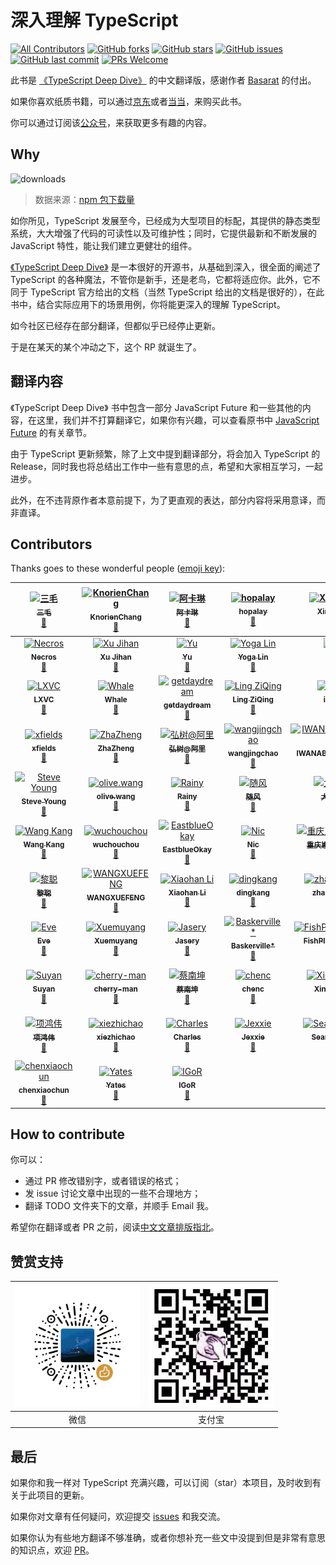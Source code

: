 # 深入理解 TypeScript

[![All Contributors](https://img.shields.io/badge/all_contributors-73-orange.svg?style=flat-square)](#contributors)
[![GitHub forks](https://img.shields.io/github/forks/jkchao/typescript-book-chinese.svg?style=flat-square)](https://github.com/jkchao/typescript-book-chinese/network) [![GitHub stars](https://img.shields.io/github/stars/jkchao/typescript-book-chinese.svg?style=flat-square)](https://github.com/jkchao/typescript-book-chinese/stargazers) [![GitHub issues](https://img.shields.io/github/issues/jkchao/typescript-book-chinese.svg?style=flat-square)](https://github.com/jkchao/typescript-book-chinese/issues)
[![GitHub last commit](https://img.shields.io/github/last-commit/jkchao/typescript-book-chinese.svg?style=flat-square)](https://github.com/jkchao/typescript-book-chinese/commits/master)
[![PRs Welcome](https://img.shields.io/badge/PRs-welcome-brightgreen.svg?style=flat-square)](http://makeapullrequest.com)

此书是 [《TypeScript Deep Dive》](https://github.com/basarat/typescript-book/) 的中文翻译版，感谢作者 [Basarat](https://github.com/basarat) 的付出。

如果你喜欢纸质书籍，可以通过[京东](https://item.jd.com/12755624.html)或者[当当](http://product.m.dangdang.com/28487648.html?t=1574581821)，来购买此书。

你可以通过订阅该[公众号](https://cdn.jkchao.cn/nuxt/img/14958af.jpg)，来获取更多有趣的内容。

## Why

![downloads](https://github.com/jkchao/typescript-book-chinese/raw/master/docs/.vuepress/public/typescript-downloads.jpg)

> 数据来源：[npm 包下载量](https://npm-stat.com/charts.html?package=typescript&from=2016-01-01&to=2018-07-31)

如你所见，TypeScript 发展至今，已经成为大型项目的标配，其提供的静态类型系统，大大增强了代码的可读性以及可维护性；同时，它提供最新和不断发展的 JavaScript 特性，能让我们建立更健壮的组件。

[《TypeScript Deep Dive》](https://github.com/basarat/typescript-book/) 是一本很好的开源书，从基础到深入，很全面的阐述了 TypeScript 的各种魔法，不管你是新手，还是老鸟，它都将适应你。此外，它不同于 TypeScript 官方给出的文档（当然 TypeScript 给出的文档是很好的），在此书中，结合实际应用下的场景用例，你将能更深入的理解 TypeScript。

如今社区已经存在部分翻译，但都似乎已经停止更新。

于是在某天的某个冲动之下，这个 RP 就诞生了。

## 翻译内容

《TypeScript Deep Dive》 书中包含一部分 JavaScript Future 和一些其他的内容，在这里，我们并不打算翻译它，如果你有兴趣，可以查看原书中 [JavaScript Future](https://basarat.gitbooks.io/typescript/content/docs/future-javascript.html) 的有关章节。

由于 TypeScript 更新频繁，除了上文中提到翻译部分，将会加入 TypeScript 的 Release，同时我也将总结出工作中一些有意思的点，希望和大家相互学习，一起进步。

此外，在不违背原作者本意前提下，为了更直观的表达，部分内容将采用意译，而非直译。

## Contributors

Thanks goes to these wonderful people
([emoji key](https://github.com/kentcdodds/all-contributors#emoji-key)):

<!-- ALL-CONTRIBUTORS-LIST:START - Do not remove or modify this section -->
<!-- prettier-ignore -->
| [<img src="https://avatars3.githubusercontent.com/u/22933931?v=4" width="64px;" alt="三毛"/><br /><sub><b>三毛</b></sub>](https://jkchao.cn)<br />[📖](https://github.com/jkchao/typescript-book-chinese/commits?author=jkchao "Documentation") | [<img src="https://avatars3.githubusercontent.com/u/22536347?v=4" width="64px;" alt="KnorienChang"/><br /><sub><b>KnorienChang</b></sub>](https://github.com/KnorienChang)<br />[📖](https://github.com/jkchao/typescript-book-chinese/commits?author=KnorienChang "Documentation") | [<img src="https://avatars0.githubusercontent.com/u/7829098?v=4" width="64px;" alt="阿卡琳"/><br /><sub><b>阿卡琳</b></sub>](https://github.com/magic-akari)<br />[📖](https://github.com/jkchao/typescript-book-chinese/commits?author=magic-akari "Documentation") | [<img src="https://avatars1.githubusercontent.com/u/2362335?v=4" width="64px;" alt="hopalay"/><br /><sub><b>hopalay</b></sub>](https://github.com/hopalay)<br />[📖](https://github.com/jkchao/typescript-book-chinese/commits?author=hopalay "Documentation") | [<img src="https://avatars1.githubusercontent.com/u/13592559?v=4" width="64px;" alt="Xing Liu"/><br /><sub><b>Xing Liu</b></sub>](http://singsing.io/blog)<br />[📖](https://github.com/jkchao/typescript-book-chinese/commits?author=S1ngS1ng "Documentation") | [<img src="https://avatars1.githubusercontent.com/u/23144765?v=4" width="64px;" alt="chenwangji"/><br /><sub><b>chenwangji</b></sub>](https://github.com/chenwangji)<br />[📖](https://github.com/jkchao/typescript-book-chinese/commits?author=chenwangji "Documentation") | [<img src="https://avatars3.githubusercontent.com/u/28107509?v=4" width="64px;" alt="老农爱盐碱地"/><br /><sub><b>老农爱盐碱地</b></sub>](https://github.com/helloforrestworld)<br />[📖](https://github.com/jkchao/typescript-book-chinese/commits?author=helloforrestworld "Documentation") |
| :---: | :---: | :---: | :---: | :---: | :---: | :---: |
| [<img src="https://avatars2.githubusercontent.com/u/9589686?v=4" width="64px;" alt="Necros"/><br /><sub><b>Necros</b></sub>](http://www.itxuye.com)<br />[📖](https://github.com/jkchao/typescript-book-chinese/commits?author=itxuye "Documentation") | [<img src="https://avatars1.githubusercontent.com/u/8039013?v=4" width="64px;" alt="Xu Jihan"/><br /><sub><b>Xu Jihan</b></sub>](https://xutoto.im)<br />[📖](https://github.com/jkchao/typescript-book-chinese/commits?author=XuToTo "Documentation") | [<img src="https://avatars0.githubusercontent.com/u/7876498?v=4" width="64px;" alt="Yu"/><br /><sub><b>Yu</b></sub>](https://wanan.me/)<br />[📖](https://github.com/jkchao/typescript-book-chinese/commits?author=Yiiu "Documentation") | [<img src="https://avatars0.githubusercontent.com/u/11386122?v=4" width="64px;" alt="Yoga Lin"/><br /><sub><b>Yoga Lin</b></sub>](https://github.com/YogaLin)<br />[📖](https://github.com/jkchao/typescript-book-chinese/commits?author=YogaLin "Documentation") | [<img src="https://avatars2.githubusercontent.com/u/12699258?v=4" width="64px;" alt="G"/><br /><sub><b>G</b></sub>](http://galenjiang.github.io)<br />[📖](https://github.com/jkchao/typescript-book-chinese/commits?author=galenjiang "Documentation") | [<img src="https://avatars3.githubusercontent.com/u/37131109?v=4" width="64px;" alt="Undrum"/><br /><sub><b>Undrum</b></sub>](https://github.com/Undrum)<br />[📖](https://github.com/jkchao/typescript-book-chinese/commits?author=Undrum "Documentation") | [<img src="https://avatars2.githubusercontent.com/u/22429236?v=4" width="64px;" alt="Zong"/><br /><sub><b>Zong</b></sub>](https://zongzi531.com)<br />[📖](https://github.com/jkchao/typescript-book-chinese/commits?author=zongzi531 "Documentation") |
| [<img src="https://avatars0.githubusercontent.com/u/12185175?v=4" width="64px;" alt="LXVC"/><br /><sub><b>LXVC</b></sub>](http://lxvc.github.io)<br />[📖](https://github.com/jkchao/typescript-book-chinese/commits?author=LXVC "Documentation") | [<img src="https://avatars0.githubusercontent.com/u/20592013?v=4" width="64px;" alt="Whale"/><br /><sub><b>Whale</b></sub>](https://github.com/jinrichardJIN)<br />[📖](https://github.com/jkchao/typescript-book-chinese/commits?author=jinrichardJIN "Documentation") | [<img src="https://avatars2.githubusercontent.com/u/23274794?v=4" width="64px;" alt="getdaydream"/><br /><sub><b>getdaydream</b></sub>](https://github.com/getdaydream)<br />[📖](https://github.com/jkchao/typescript-book-chinese/commits?author=getdaydream "Documentation") | [<img src="https://avatars3.githubusercontent.com/u/9999765?v=4" width="64px;" alt="Ling ZiQing"/><br /><sub><b>Ling ZiQing</b></sub>](https://www.onlyling.com)<br />[📖](https://github.com/jkchao/typescript-book-chinese/commits?author=onlyling "Documentation") | [<img src="https://avatars0.githubusercontent.com/u/10740043?v=4" width="64px;" alt="izayl"/><br /><sub><b>izayl</b></sub>](https://github.com/izayl)<br />[📖](https://github.com/jkchao/typescript-book-chinese/commits?author=izayl "Documentation") | [<img src="https://avatars1.githubusercontent.com/u/21151080?v=4" width="64px;" alt="Moorez"/><br /><sub><b>Moorez</b></sub>](http://shenzekun.cn/)<br />[📖](https://github.com/jkchao/typescript-book-chinese/commits?author=shenzekun "Documentation") | [<img src="https://avatars3.githubusercontent.com/u/26736658?v=4" width="64px;" alt="萤火之未"/><br /><sub><b>萤火之未</b></sub>](https://github.com/yepbug)<br />[📖](https://github.com/jkchao/typescript-book-chinese/commits?author=yepbug "Documentation") |
| [<img src="https://avatars1.githubusercontent.com/u/6301070?v=4" width="64px;" alt="xfields"/><br /><sub><b>xfields</b></sub>](https://github.com/xfields)<br />[📖](https://github.com/jkchao/typescript-book-chinese/commits?author=xfields "Documentation") | [<img src="https://avatars0.githubusercontent.com/u/16488686?v=4" width="64px;" alt="ZhaZheng"/><br /><sub><b>ZhaZheng</b></sub>](https://segmentfault.com/u/zhazhengrefn)<br />[📖](https://github.com/jkchao/typescript-book-chinese/commits?author=ZhaZhengRefn "Documentation") | [<img src="https://avatars1.githubusercontent.com/u/2196373?v=4" width="64px;" alt="弘树@阿里"/><br /><sub><b>弘树@阿里</b></sub>](http://webminer.js.org)<br />[📖](https://github.com/jkchao/typescript-book-chinese/commits?author=dickeylth "Documentation") | [<img src="https://avatars2.githubusercontent.com/u/1576121?v=4" width="64px;" alt="wangjingchao"/><br /><sub><b>wangjingchao</b></sub>](https://github.com/dalphyx)<br />[📖](https://github.com/jkchao/typescript-book-chinese/commits?author=dalphyx "Documentation") | [<img src="https://avatars1.githubusercontent.com/u/17974631?v=4" width="64px;" alt="IWANABETHATGUY"/><br /><sub><b>IWANABETHATGUY</b></sub>](https://github.com/IWANABETHATGUY)<br />[📖](https://github.com/jkchao/typescript-book-chinese/commits?author=IWANABETHATGUY "Documentation") | [<img src="https://avatars3.githubusercontent.com/u/19408042?v=4" width="64px;" alt="Payton Tang"/><br /><sub><b>Payton Tang</b></sub>](http://www.pcdeng.com)<br />[📖](https://github.com/jkchao/typescript-book-chinese/commits?author=PaytonTang "Documentation") | [<img src="https://avatars3.githubusercontent.com/u/22462424?v=4" width="64px;" alt="Rem486"/><br /><sub><b>Rem486</b></sub>](https://github.com/Rem486)<br />[📖](https://github.com/jkchao/typescript-book-chinese/commits?author=Rem486 "Documentation") |
| [<img src="https://avatars2.githubusercontent.com/u/11501493?v=4" width="64px;" alt="Steve Young"/><br /><sub><b>Steve Young</b></sub>](https://buptsteve.github.io)<br />[📖](https://github.com/jkchao/typescript-book-chinese/commits?author=BuptStEve "Documentation") | [<img src="https://avatars0.githubusercontent.com/u/17901361?v=4" width="64px;" alt="olive.wang"/><br /><sub><b>olive.wang</b></sub>](http://olivewind.com)<br />[📖](https://github.com/jkchao/typescript-book-chinese/commits?author=olivewind "Documentation") | [<img src="https://avatars1.githubusercontent.com/u/7333266?v=4" width="64px;" alt="Rainy"/><br /><sub><b>Rainy</b></sub>](https://rainylog.com)<br />[📖](https://github.com/jkchao/typescript-book-chinese/commits?author=geekrainy "Documentation") | [<img src="https://avatars2.githubusercontent.com/u/3955437?v=4" width="64px;" alt="随风"/><br /><sub><b>随风</b></sub>](https://github.com/daskyrk)<br />[📖](https://github.com/jkchao/typescript-book-chinese/commits?author=daskyrk "Documentation") | [<img src="https://avatars2.githubusercontent.com/u/7371867?v=4" width="64px;" alt="大板栗"/><br /><sub><b>大板栗</b></sub>](https://justclear.github.io/)<br />[📖](https://github.com/jkchao/typescript-book-chinese/commits?author=JustClear "Documentation") | [<img src="https://avatars0.githubusercontent.com/u/12592949?v=4" width="64px;" alt="Superman"/><br /><sub><b>Superman</b></sub>](https://github.com/superman66)<br />[📖](https://github.com/jkchao/typescript-book-chinese/commits?author=superman66 "Documentation") | [<img src="https://avatars2.githubusercontent.com/u/18691865?v=4" width="64px;" alt="Payton Deng"/><br /><sub><b>Payton Deng</b></sub>](https://github.com/PaytonDeng)<br />[📖](https://github.com/jkchao/typescript-book-chinese/commits?author=PaytonDeng "Documentation") |
| [<img src="https://avatars1.githubusercontent.com/u/11886447?v=4" width="64px;" alt="Wang Kang"/><br /><sub><b>Wang Kang</b></sub>](https://github.com/hgrourou)<br />[📖](https://github.com/jkchao/typescript-book-chinese/commits?author=hgrourou "Documentation") | [<img src="https://avatars2.githubusercontent.com/u/29950066?v=4" width="64px;" alt="wuchouchou"/><br /><sub><b>wuchouchou</b></sub>](https://github.com/w1301625107)<br />[📖](https://github.com/jkchao/typescript-book-chinese/commits?author=w1301625107 "Documentation") | [<img src="https://avatars3.githubusercontent.com/u/13050584?v=4" width="64px;" alt="EastblueOkay"/><br /><sub><b>EastblueOkay</b></sub>](https://github.com/EastblueOkay)<br />[📖](https://github.com/jkchao/typescript-book-chinese/commits?author=EastblueOkay "Documentation") | [<img src="https://avatars2.githubusercontent.com/u/9530270?v=4" width="64px;" alt="Nic"/><br /><sub><b>Nic</b></sub>](https://github.com/xybin1990)<br />[📖](https://github.com/jkchao/typescript-book-chinese/commits?author=xybin1990 "Documentation") | [<img src="https://avatars2.githubusercontent.com/u/20539402?v=4" width="64px;" alt="重庆崽儿Brand"/><br /><sub><b>重庆崽儿Brand</b></sub>](http://www.brandhuang.com)<br />[📖](https://github.com/jkchao/typescript-book-chinese/commits?author=CQBoyBrand "Documentation") | [<img src="https://avatars2.githubusercontent.com/u/17774285?v=4" width="64px;" alt="YanYuan"/><br /><sub><b>YanYuan</b></sub>](http://yanyuanfe.cn)<br />[📖](https://github.com/jkchao/typescript-book-chinese/commits?author=YanYuanFE "Documentation") | [<img src="https://avatars0.githubusercontent.com/u/13215737?v=4" width="64px;" alt="JunaYa"/><br /><sub><b>JunaYa</b></sub>](http://junaya.github.io/)<br />[📖](https://github.com/jkchao/typescript-book-chinese/commits?author=JunaYa "Documentation") |
| [<img src="https://avatars1.githubusercontent.com/u/28621732?v=4" width="64px;" alt="黎聪"/><br /><sub><b>黎聪</b></sub>](https://github.com/licong96)<br />[📖](https://github.com/jkchao/typescript-book-chinese/commits?author=licong96 "Documentation") | [<img src="https://avatars0.githubusercontent.com/u/33458200?v=4" width="64px;" alt="WANGXUEFENG"/><br /><sub><b>WANGXUEFENG</b></sub>](https://github.com/a1055794033)<br />[📖](https://github.com/jkchao/typescript-book-chinese/commits?author=a1055794033 "Documentation") | [<img src="https://avatars2.githubusercontent.com/u/4365899?v=4" width="64px;" alt="Xiaohan Li"/><br /><sub><b>Xiaohan Li</b></sub>](https://hansnow.me)<br />[📖](https://github.com/jkchao/typescript-book-chinese/commits?author=hansnow "Documentation") | [<img src="https://avatars3.githubusercontent.com/u/15643321?v=4" width="64px;" alt="dingkang"/><br /><sub><b>dingkang</b></sub>](https://yuque.com/zhifei)<br />[📖](https://github.com/jkchao/typescript-book-chinese/commits?author=poyiding "Documentation") | [<img src="https://avatars2.githubusercontent.com/u/3340597?v=4" width="64px;" alt="zhangciwu"/><br /><sub><b>zhangciwu</b></sub>](http://zcw.me)<br />[📖](https://github.com/jkchao/typescript-book-chinese/commits?author=zhangciwu "Documentation") | [<img src="https://avatars3.githubusercontent.com/u/25540882?v=4" width="64px;" alt="Jack"/><br /><sub><b>Jack</b></sub>](http://www.seaiceblog.com)<br />[📖](https://github.com/jkchao/typescript-book-chinese/commits?author=sea-ice "Documentation") | [<img src="https://avatars3.githubusercontent.com/u/27674875?v=4" width="64px;" alt="masterZSH"/><br /><sub><b>masterZSH</b></sub>](https://github.com/masterZSH)<br />[📖](https://github.com/jkchao/typescript-book-chinese/commits?author=masterZSH "Documentation") |
| [<img src="https://avatars1.githubusercontent.com/u/30228406?v=4" width="64px;" alt="Eve"/><br /><sub><b>Eve</b></sub>](http://angular.ink)<br />[📖](https://github.com/jkchao/typescript-book-chinese/commits?author=Eve-1995 "Documentation") | [<img src="https://avatars0.githubusercontent.com/u/25718776?v=4" width="64px;" alt="Xuemuyang"/><br /><sub><b>Xuemuyang</b></sub>](http://myoungxue.top)<br />[📖](https://github.com/jkchao/typescript-book-chinese/commits?author=Xuemuyang "Documentation") | [<img src="https://avatars2.githubusercontent.com/u/20091279?v=4" width="64px;" alt="Jasery"/><br /><sub><b>Jasery</b></sub>](https://github.com/Jasery)<br />[📖](https://github.com/jkchao/typescript-book-chinese/commits?author=Jasery "Documentation") | [<img src="https://avatars1.githubusercontent.com/u/21683339?v=4" width="64px;" alt="Baskerville*"/><br /><sub><b>Baskerville*</b></sub>](https://lmislm.com)<br />[📖](https://github.com/jkchao/typescript-book-chinese/commits?author=lmislm "Documentation") | [<img src="https://avatars0.githubusercontent.com/u/22132265?v=4" width="64px;" alt="FishPlusOrange"/><br /><sub><b>FishPlusOrange</b></sub>](https://github.com/FishPlusOrange)<br />[📖](https://github.com/jkchao/typescript-book-chinese/commits?author=FishPlusOrange "Documentation") | [<img src="https://avatars2.githubusercontent.com/u/12277082?v=4" width="64px;" alt="月迷津渡"/><br /><sub><b>月迷津渡</b></sub>](https://blog.daraw.cn/)<br />[📖](https://github.com/jkchao/typescript-book-chinese/commits?author=CodeDaraW "Documentation") | [<img src="https://avatars2.githubusercontent.com/u/16096567?v=4" width="64px;" alt="evinma"/><br /><sub><b>evinma</b></sub>](https://github.com/evinma)<br />[📖](https://github.com/jkchao/typescript-book-chinese/commits?author=evinma "Documentation") |
| [<img src="https://avatars3.githubusercontent.com/u/24221472?v=4" width="64px;" alt="Suyan"/><br /><sub><b>Suyan</b></sub>](http://suyan.moe)<br />[📖](https://github.com/jkchao/typescript-book-chinese/commits?author=suyanhanx "Documentation") | [<img src="https://avatars0.githubusercontent.com/u/5390013?v=4" width="64px;" alt="cherry-man"/><br /><sub><b>cherry-man</b></sub>](https://github.com/luckymore)<br />[📖](https://github.com/jkchao/typescript-book-chinese/commits?author=luckymore "Documentation") | [<img src="https://avatars3.githubusercontent.com/u/21698272?v=4" width="64px;" alt="蔡南坤"/><br /><sub><b>蔡南坤</b></sub>](https://github.com/Cainankun)<br />[📖](https://github.com/jkchao/typescript-book-chinese/commits?author=Cainankun "Documentation") | [<img src="https://avatars0.githubusercontent.com/u/16097887?v=4" width="64px;" alt="chenc"/><br /><sub><b>chenc</b></sub>](https://github.com/cWatermelon)<br />[📖](https://github.com/jkchao/typescript-book-chinese/commits?author=cWatermelon "Documentation") | [<img src="https://avatars3.githubusercontent.com/u/20529542?v=4" width="64px;" alt="Xinxing Li"/><br /><sub><b>Xinxing Li</b></sub>](https://setsuna.wang)<br />[📖](https://github.com/jkchao/typescript-book-chinese/commits?author=lxx2013 "Documentation") | [<img src="https://avatars3.githubusercontent.com/u/7441504?v=4" width="64px;" alt="GuangHui"/><br /><sub><b>GuangHui</b></sub>](https://bryanadamss.github.io/)<br />[📖](https://github.com/jkchao/typescript-book-chinese/commits?author=BryanAdamss "Documentation") | [<img src="https://avatars3.githubusercontent.com/u/36765589?v=4" width="64px;" alt="odzcdut"/><br /><sub><b>odzcdut</b></sub>](https://www.hosalt.cn/)<br />[📖](https://github.com/jkchao/typescript-book-chinese/commits?author=CosSalt "Documentation") |
| [<img src="https://avatars2.githubusercontent.com/u/39004078?v=4" width="64px;" alt="项鸿伟"/><br /><sub><b>项鸿伟</b></sub>](https://github.com/xhwgood)<br />[📖](https://github.com/jkchao/typescript-book-chinese/commits?author=xhwgood "Documentation") | [<img src="https://avatars3.githubusercontent.com/u/15844643?v=4" width="64px;" alt="xiezhichao"/><br /><sub><b>xiezhichao</b></sub>](https://github.com/xie-zhichao)<br />[📖](https://github.com/jkchao/typescript-book-chinese/commits?author=xie-zhichao "Documentation") | [<img src="https://avatars1.githubusercontent.com/u/23474513?v=4" width="64px;" alt="Charles"/><br /><sub><b>Charles</b></sub>](http://www.geeecko.com)<br />[📖](https://github.com/jkchao/typescript-book-chinese/commits?author=wqcstrong "Documentation") | [<img src="https://avatars1.githubusercontent.com/u/31770433?v=4" width="64px;" alt="Jexxie"/><br /><sub><b>Jexxie</b></sub>](https://twitter.com/Jexxie_woo)<br />[📖](https://github.com/jkchao/typescript-book-chinese/commits?author=Jexxie "Documentation") | [<img src="https://avatars3.githubusercontent.com/u/16217316?v=4" width="64px;" alt="Sean Wong"/><br /><sub><b>Sean Wong</b></sub>](https://github.com/SeanWangx)<br />[📖](https://github.com/jkchao/typescript-book-chinese/commits?author=SeanWangx "Documentation") | [<img src="https://avatars0.githubusercontent.com/u/167966?v=4" width="64px;" alt="bluelovers"/><br /><sub><b>bluelovers</b></sub>](http://bluelovers.net)<br />[📖](https://github.com/jkchao/typescript-book-chinese/commits?author=bluelovers "Documentation") | [<img src="https://avatars2.githubusercontent.com/u/24710064?v=4" width="64px;" alt="Celery"/><br /><sub><b>Celery</b></sub>](https://github.com/celery8911)<br />[📖](https://github.com/jkchao/typescript-book-chinese/commits?author=celery8911 "Documentation") |
| [<img src="https://avatars3.githubusercontent.com/u/1744713?v=4" width="64px;" alt="chenxiaochun"/><br /><sub><b>chenxiaochun</b></sub>](https://github.com/chenxiaochun)<br />[📖](https://github.com/jkchao/typescript-book-chinese/commits?author=chenxiaochun "Documentation") | [<img src="https://avatars2.githubusercontent.com/u/41691152?v=4" width="64px;" alt="Yates"/><br /><sub><b>Yates</b></sub>](https://github.com/DuYueYu)<br />[📖](https://github.com/jkchao/typescript-book-chinese/commits?author=DuYueYu "Documentation") | [<img src="https://avatars2.githubusercontent.com/u/10962426?v=4" width="64px;" alt="IGoR"/><br /><sub><b>IGoR</b></sub>](https://github.com/IGoRFonin)<br />[📖](https://github.com/jkchao/typescript-book-chinese/commits?author=IGoRFonin "Documentation") |

<!-- ALL-CONTRIBUTORS-LIST:END -->

## How to contribute

你可以：

- 通过 PR 修改错别字，或者错误的格式；
- 发 issue 讨论文章中出现的一些不合理地方；
- 翻译 TODO 文件夹下的文章，并顺手 Email 我。

希望你在翻译或者 PR 之前，阅读[中文文章排版指北](https://github.com/mzlogin/chinese-copywriting-guidelines)。

## 赞赏支持

| <img src="./docs/.vuepress/public/wechat.jpg" width="200px" /> | <img src="./docs/.vuepress/public/zhifubao.jpg" width="200px"> |
| :------------------------------------------------------------: | :------------------------------------------------------------: |
|                              微信                              |                             支付宝                             |

## 最后

如果你和我一样对 TypeScript 充满兴趣，可以订阅（star）本项目，及时收到有关于此项目的更新。

如果你对文章有任何疑问，欢迎提交 [issues](https://github.com/jkchao/typescript-book-chinese/issues) 和我交流。

如果你认为有些地方翻译不够准确，或者你想补充一些文中没提到但是非常有意思的知识点，欢迎 [PR](https://github.com/jkchao/typescript-book-chinese/pulls)。
